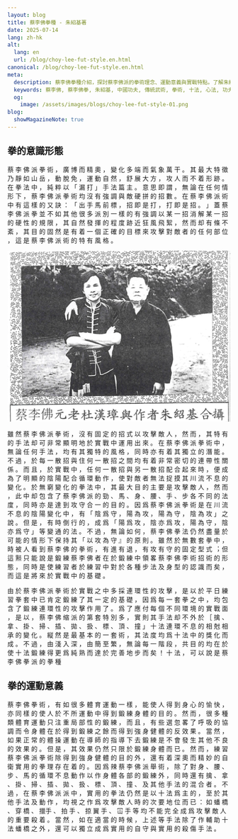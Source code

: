 ```yaml
---
layout: blog
title: 蔡李佛拳種 - 朱紹基著
date: 2025-07-14
lang: zh-hk
alt:
  lang: en
  url: /blog/choy-lee-fut-style.en.html
canonical: /blog/choy-lee-fut-style.en.html
meta:
  description: 蔡李佛拳種介紹，探討蔡李佛派的拳術理念、運動意義與實戰特點。了解朱紹基師傅著作，認識中國傳統功夫的精髓與十法心法。
  keywords: 蔡李佛, 蔡李佛拳, 朱紹基, 中國功夫, 傳統武術, 拳術, 十法, 心法, 功夫教學, 實戰武術, 武術歷史, Choy Lee Fut, Chinese Kung Fu, Kung Fu Sydney
  og: 
    image: /assets/images/blogs/choy-lee-fut-style-01.png
blog:
  showMagazineNote: true
---
```


## 拳的意識形態

蔡 李 佛 派 拳 術 ， 廣 博 ⽽ 精 奧 ， 變 化 多 端
⽽ 氣 象 萬 ⼲ 。 其 最 ⼤ 特 徵 乃 靜 如 山 岳 ， 動
脫 免 ， 運 動 ⾃ 然 ， 舒 展 ⼤ ⽅ ， 攻 ⼈ ⽽ 不 着 形
跡 。 在 拳 法 中 ， 純 粹 以 「 漏 打 」 ⼿ 法 篇 主 。
意 思 即 謂 ， 無 論 在 任 何 情 形 下 ， 蔡 李 佛 派 拳
術 均 沒 有 強 調 與 敵 硬 拼 的 招 數 。 在 蔡 李 佛 派
術 中 有 這 樣 的 ⼜ 訣 ： 「 出 ⼿ ⾺ 前 標 ， 招 即
是 打 ， 打 即 是 招 。 」 蓋 蔡 李 佛 派 拳 並 不 如 其
他 很 多 派 別 ⼀ 樣 的 有 強 調 以 某 ⼀ 招 消 解 某 ⼀
招 的 硬 性 的 規 限 ， 其 ⾃ 然 發 揮 的 程 度 跡 近 狂
風 ⾶ 絮 ， 然 ⽽ 却 有 條 不 紊 ， 其 ⽬ 的 固 然 是 有
着 ⼀ 個 正 確 的 ⽬ 標 來 攻 擊 對 敵 者 的 任 何 部 位
， 這 是 蔡 李 佛 派 術 的 特 有 風 格 。

<img src="/assets/images/blogs/choy-lee-fut-style-01.png" alt="蔡李佛元⽼杜漢璋與作者朱紹基"  class="max-h-80 mx-auto rounded-lg shadow-lg"/>

雖 然 蔡 李 佛 派 拳 術 ， 沒 有 固 定 的 招 式 以
攻 擊 敵 ⼈ ， 然 ⽽ ， 其 特 有 的 ⼿ 法 却 可 非 常 顯
明 地 於 實 戰 中 運 ⽤ 出 來 。 在 蔡 李 佛 派 拳 術 中
， 無 論 任 何 ⼿ 法 ， 均 有 其 獨 特 的 風 格 ， 同 時
亦 有 着 其 獨 ⽴ 的 潛 能 。 不 過 ， 於 每 ⼀ 散 招 與
住 何 ⼀ 散 招 之 間 均 有 着 非 常 密 切 的 連 帶 性 關
係 。 ⽽ 且 ， 於 實 戰 中 ， 任 何 ⼀ 散 招 與 另 ⼀ 散
招 配 合 起 來 時 ， 便 成 為 了 明 顯 的 陰 陽 配 合 循
環 動 作 ， 使 對 敵 者 無 法 捉 摸 其 川 流 不 息 的 變
化 。 於 無 窮 變 化 的 拳 法 中 ， 其 最 ⼤ ⽬ 的 主 要
是 攻 擊 敵 ⼈ ， 然 ⽽ ， 此 中 却 包 含 了 蔡 李 佛 派
的 勁 、 ⾺ 、 身 、 腰 、 ⼿ 、 步 各 不 同 的 法 度 ，
同 時 亦 是 達 到 攻 守 合 ⼀ 的 ⽬ 的 。 因 爲 蔡 李 佛
派 拳 術 是 在 川 流 不 息 的 陰 陽 變 化 中 ， 有 「 陰
爲 守 ， 陽 為 攻 ， 陽 為 守 ， 陰 為 攻 」 之 說 。 但
是 ， 有 時 倒 ⾏ 的 ， 成 爲 「 陽 爲 攻 ， 陰 亦 爲 攻
， 陽 為 守 ， 陰 亦 爲 守 」 等 變 通 的 法 。 不 過
， 無 論 如 何 ， 蔡 李 佛 拳 法 仍 然 盡 量 於 可 能 的
情 形 下 保 持 其 「 以 攻 為 守 』 的 原 則 。 雖 然 於
無 數 套 拳 中 ， 時 被 ⼈ 看 到 蔡 李 佛 的 拳 術 ， 有
進 有 退 ， 有 攻 有 守 的 固 定 型 式 ︔ 但 這 㸃 只 能
說 是 鍛 練 蔡 李 佛 者 在 於 鍛 練 中 領 畧 蔡 李 佛 李
術 招 術 的 形 態 ， 同 時 是 使 練 習 者 於 練 習 中 對
於 各 種 步 法 及 身 型 的 認 識 ⽽ 矣 ， ⽽ 這 是 將 來
於 實 戰 中 的 基 礎 。

由 於 蔡 李 佛 派 拳 術 於 實 戰 之 中 多 採 連 環
性 的 攻 擊 ， 是 以 於 平 ⽇ 練 習 拳 套 中 已 肯 定 鍛
練 了 其 ⼀ 定 的 基 礎 ， 因 爲 每 ⼀ 套 拳 之 中 ， 均
包 含 了 鍛 練 連 環 性 的 攻 擊 作 ⽤ 了 。 爲 了 應 付
每 個 不 同 環 境 的 實 戰 ⾯ ， 是 以 ， 蔡 李 佛 缩
派 的 第 套 特 別 多 ， 實 則 其 ⼿ 法 却 不 外 於 ［ 擒
、 拿 、 掛 、 掃 、 插 、 拋 、 扱 、 標 、 頂 、 撞 」
⼗ 法 連 環 不 息 的 相 尅 相 承 的 變 化 。 縦 然 是 最
基 本 的 ⼀ 套 術 ， 其 法 度 均 爲 ⼗ 法 中 的 獎 化
⽽ 成 。 不 過 ， 由 淺 入 深 ， 由 簡 至 繁 ， 無 論 每
⼀ 階 段 ， 共 ⽬ 的 均 在 於 使 ⼗ 法 鍛 練 得 更 爲 純
熟 ⽽ 達 於 完 善 地 步 ⽽ 矣 ！ ⼗ 法 ， 可 以 說 是 蔡
李 佛 拳 派 的 拳 種 

## 拳的運動意義

蔡 李 佛 拳 術 ， 有 如 很 多 體 育 運 動 ⼀ 樣 ，
能 使 ⼈ 得 到 身 ⼼ 的 愉 快 ， 亦 同 樣 的 使 ⼈ 於 不
所 運 動 中 得 到 鍛 練 身 體 的 ⽬ 的 。 然 ⽽ ， 很 多
種 類 體 育 運 動 只 注 重 局 部 性 的 鍛 練 ， ⽽ 且 ，
有 些 選 忽 畧 了 呼 吸 的 協 調 ⽽ 令 身 體 在 於 得 到
鍛 練 之 餘 ⽽ 得 到 強 身 健 體 的 反 效 果 。 當 然 ，
如 果 正 常 的 體 操 運 動 在 導 師 的 指 導 下 去 鍛 練
是 不 會 發 ⽣ 其 他 不 良 的 效 果 的 。 但 是 ， 其 效
果 仍 然 只 限 於 鍛 練 身 體 ⽽ 已 。 然 ⽽ ， 練 習 蔡
李 佛 派 拳 術 除 得 到 強 身 健 體 的 ⽬ 的 外 ， 還 有
着 深 奧 ⽽ 精 妙 的 ⾃ 衛 實 ⽤ 的 拳 理 存 在 着 的 。
因 爲 辣 蔡 李 佛 派 舉 術 ， 除 了 對 身 、 腰 、 步 、
⾺ 的 循 環 不 息 動 作 以 作 身 體 各 部 的 鍛 練 外 ，
同 時 還 有 擒 、 拿 、 掛 、 掃 、 插 、 拋 、 扱 、 標
、 頂 、 撞 、 及 其 他 ⼿ 法 的 混 合 者 。 不 過 ， 在
蔡 李 佛 派 派 中 ， 實 ⽤ 的 拳 法 仍 然 是 以 ⼗ 法
爲 主 的 ， 至 於 其 他 ⼿ 法 及 動 作 ， 均 視 之 作 爲
攻 擊 敵 ⼈ 時 的 次 要 地 位 ⽽ 已 ： 如 蟠 橋 、 穿 橋
、  擸⼿ 、 拍 ⼿ 、 掠 翼 ⼿ 、 冚 ⼿ 等 均 不 能 完 全
成 爲 攻 擊 敵 ⼈ 的 重 要 殺 着 。 當 然 ， 如 在 適 當
的 時 候 ， 上 述 等 ⼿ 法 除 了 作 輔 助 ⼗ 法 蟠 橋 之
外 ， 還 可 以 獨 ⽴ 成 爲 實 ⽤ 的 ⾃ 守 與 實 ⽤ 的 殺
傷 ⼿ 法 。
